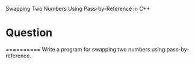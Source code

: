 Swapping Two Numbers Using Pass-by-Reference in C++

# Question
==========
Write a program for swapping two numbers using pass-by-reference.

